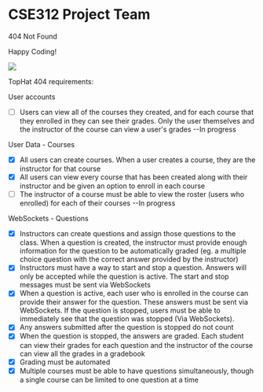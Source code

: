 # CSE312 Project Team
 404 Not Found

 Happy Coding!
 
![](https://github.com/AlvinlolZ/CSE331-Project/blob/main/GIF/programming.gif)

TopHat 404
requirements:

User accounts
- [ ] Users can view all of the courses they created, and for each course that they enrolled in they can see their grades. Only the user themselves and the instructor of the course can view a user's grades --In progress

User Data - Courses
- [x] All users can create courses. When a user creates a course, they are the instructor for that course
- [x] All users can view every course that has been created along with their instructor and be given an option to enroll in each course
- [ ] The instructor of a course must be able to view the roster (users who enrolled) for each of their courses --In progress

WebSockets - Questions
- [x] Instructors can create questions and assign those questions to the class. When a question is created, the instructor must provide enough information for the question to be automatically graded (eg. a multiple choice question with the correct answer provided by the instructor)
- [x] Instructors must have a way to start and stop a question. Answers will only be accepted while the question is active. The start and stop messages must be sent via WebSockets
- [x] When a question is active, each user who is enrolled in the course can provide their answer for the question. These answers must be sent via WebSockets. If the question is stopped, users must be able to immediately see that the question was stopped (Via WebSockets).
- [x] Any answers submitted after the question is stopped do not count
- [x] When the question is stopped, the answers are graded. Each student can view their grades for each question and the instructor of the course can view all the grades in a gradebook
- [x] Grading must be automated
- [x] Multiple courses must be able to have questions simultaneously, though a single course can be limited to one question at a time
